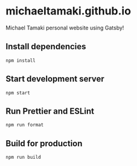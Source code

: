 # michaeltamaki.github.io

Michael Tamaki personal website using Gatsby!

## Install dependencies

```
npm install
```

## Start development server

```
npm start
```

## Run Prettier and ESLint

```
npm run format
```

## Build for production

```
npm run build
```
